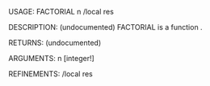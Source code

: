 USAGE:
     FACTORIAL n /local res

DESCRIPTION:
     (undocumented)
     FACTORIAL is a function .

RETURNS:
    (undocumented)

ARGUMENTS:
    n [integer!]

REFINEMENTS:
    /local
    res
